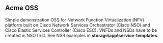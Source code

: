 ## Acme OSS

Simple demonstration OSS for Network Function Virtualization (NFV) 
platform built on Cisco Network Services Orchestrator (Cisco NSO) 
and Cisco Elastic Services Controller (Cisco ESC). VNFDs and NSDs 
have to be created in NSO first. See NSR examples in 
**storage\app\service-templates**.

